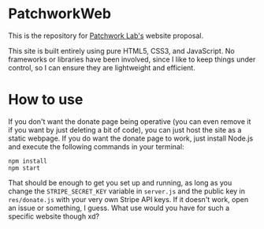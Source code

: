 # PatchworkWeb
This is the repository for [Patchwork Lab's](https://www.patchworklabs.org/) website proposal.

This site is built entirely using pure HTML5, CSS3, and JavaScript. No frameworks or libraries
have been involved, since I like to keep things under control, so I can ensure they are lightweight
and efficient.

# How to use
If you don't want the donate page being operative (you can even remove it if you want by just deleting a bit of code),
you can just host the site as a static webpage. If you do want the donate page to work, just install Node.js and
execute the following commands in your terminal:

```
npm install
npm start
```

That should be enough to get you set up and running, as long as you change the `STRIPE_SECRET_KEY` variable in 
`server.js` and the public key in `res/donate.js` with your very own Stripe API keys. If it doesn't work, open an issue
or something, I guess. What use would you have for such a specific website though xd?